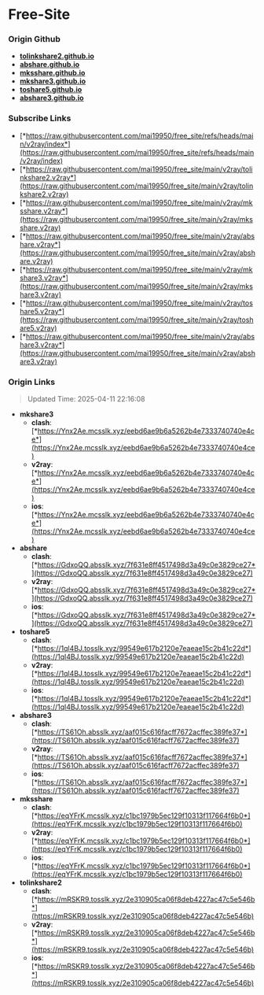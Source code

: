 # Free-Site

### Origin Github

- [**tolinkshare2.github.io**](https://github.com/tolinkshare2/tolinkshare2.github.io)
- [**abshare.github.io**](https://github.com/abshare/abshare.github.io)
- [**mksshare.github.io**](https://github.com/mksshare/mksshare.github.io)
- [**mkshare3.github.io**](https://github.com/mkshare3/mkshare3.github.io)
- [**toshare5.github.io**](https://github.com/toshare5/toshare5.github.io)
- [**abshare3.github.io**](https://github.com/abshare3/abshare3.github.io)

### Subscribe Links

- [*https://raw.githubusercontent.com/mai19950/free_site/refs/heads/main/v2ray/index*](https://raw.githubusercontent.com/mai19950/free_site/refs/heads/main/v2ray/index)
- [*https://raw.githubusercontent.com/mai19950/free_site/main/v2ray/tolinkshare2.v2ray*](https://raw.githubusercontent.com/mai19950/free_site/main/v2ray/tolinkshare2.v2ray)
- [*https://raw.githubusercontent.com/mai19950/free_site/main/v2ray/mksshare.v2ray*](https://raw.githubusercontent.com/mai19950/free_site/main/v2ray/mksshare.v2ray)
- [*https://raw.githubusercontent.com/mai19950/free_site/main/v2ray/abshare.v2ray*](https://raw.githubusercontent.com/mai19950/free_site/main/v2ray/abshare.v2ray)
- [*https://raw.githubusercontent.com/mai19950/free_site/main/v2ray/mkshare3.v2ray*](https://raw.githubusercontent.com/mai19950/free_site/main/v2ray/mkshare3.v2ray)
- [*https://raw.githubusercontent.com/mai19950/free_site/main/v2ray/toshare5.v2ray*](https://raw.githubusercontent.com/mai19950/free_site/main/v2ray/toshare5.v2ray)
- [*https://raw.githubusercontent.com/mai19950/free_site/main/v2ray/abshare3.v2ray*](https://raw.githubusercontent.com/mai19950/free_site/main/v2ray/abshare3.v2ray)

### Origin Links

> Updated Time: 2025-04-11 22:16:08

- **mkshare3**
  - **clash**: [*https://Ynx2Ae.mcsslk.xyz/eebd6ae9b6a5262b4e7333740740e4ce*](https://Ynx2Ae.mcsslk.xyz/eebd6ae9b6a5262b4e7333740740e4ce)
  - **v2ray**: [*https://Ynx2Ae.mcsslk.xyz/eebd6ae9b6a5262b4e7333740740e4ce*](https://Ynx2Ae.mcsslk.xyz/eebd6ae9b6a5262b4e7333740740e4ce)
  - **ios**: [*https://Ynx2Ae.mcsslk.xyz/eebd6ae9b6a5262b4e7333740740e4ce*](https://Ynx2Ae.mcsslk.xyz/eebd6ae9b6a5262b4e7333740740e4ce)
- **abshare**
  - **clash**: [*https://GdxoQQ.absslk.xyz/7f631e8ff4517498d3a49c0e3829ce27*](https://GdxoQQ.absslk.xyz/7f631e8ff4517498d3a49c0e3829ce27)
  - **v2ray**: [*https://GdxoQQ.absslk.xyz/7f631e8ff4517498d3a49c0e3829ce27*](https://GdxoQQ.absslk.xyz/7f631e8ff4517498d3a49c0e3829ce27)
  - **ios**: [*https://GdxoQQ.absslk.xyz/7f631e8ff4517498d3a49c0e3829ce27*](https://GdxoQQ.absslk.xyz/7f631e8ff4517498d3a49c0e3829ce27)
- **toshare5**
  - **clash**: [*https://1ql4BJ.tosslk.xyz/99549e617b2120e7eaeae15c2b41c22d*](https://1ql4BJ.tosslk.xyz/99549e617b2120e7eaeae15c2b41c22d)
  - **v2ray**: [*https://1ql4BJ.tosslk.xyz/99549e617b2120e7eaeae15c2b41c22d*](https://1ql4BJ.tosslk.xyz/99549e617b2120e7eaeae15c2b41c22d)
  - **ios**: [*https://1ql4BJ.tosslk.xyz/99549e617b2120e7eaeae15c2b41c22d*](https://1ql4BJ.tosslk.xyz/99549e617b2120e7eaeae15c2b41c22d)
- **abshare3**
  - **clash**: [*https://TS61Oh.absslk.xyz/aaf015c616facff7672acffec389fe37*](https://TS61Oh.absslk.xyz/aaf015c616facff7672acffec389fe37)
  - **v2ray**: [*https://TS61Oh.absslk.xyz/aaf015c616facff7672acffec389fe37*](https://TS61Oh.absslk.xyz/aaf015c616facff7672acffec389fe37)
  - **ios**: [*https://TS61Oh.absslk.xyz/aaf015c616facff7672acffec389fe37*](https://TS61Oh.absslk.xyz/aaf015c616facff7672acffec389fe37)
- **mksshare**
  - **clash**: [*https://eqYFrK.mcsslk.xyz/c1bc1979b5ec129f10313f117664f6b0*](https://eqYFrK.mcsslk.xyz/c1bc1979b5ec129f10313f117664f6b0)
  - **v2ray**: [*https://eqYFrK.mcsslk.xyz/c1bc1979b5ec129f10313f117664f6b0*](https://eqYFrK.mcsslk.xyz/c1bc1979b5ec129f10313f117664f6b0)
  - **ios**: [*https://eqYFrK.mcsslk.xyz/c1bc1979b5ec129f10313f117664f6b0*](https://eqYFrK.mcsslk.xyz/c1bc1979b5ec129f10313f117664f6b0)
- **tolinkshare2**
  - **clash**: [*https://mRSKR9.tosslk.xyz/2e310905ca06f8deb4227ac47c5e546b*](https://mRSKR9.tosslk.xyz/2e310905ca06f8deb4227ac47c5e546b)
  - **v2ray**: [*https://mRSKR9.tosslk.xyz/2e310905ca06f8deb4227ac47c5e546b*](https://mRSKR9.tosslk.xyz/2e310905ca06f8deb4227ac47c5e546b)
  - **ios**: [*https://mRSKR9.tosslk.xyz/2e310905ca06f8deb4227ac47c5e546b*](https://mRSKR9.tosslk.xyz/2e310905ca06f8deb4227ac47c5e546b)
